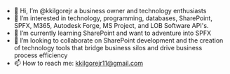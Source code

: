 - 👋 Hi, I’m @kkilgorejr a business owner and technology enthusiasts 
- 👀 I’m interested in technology, programming, databases, SharePoint, SPFX, M365, Autodesk Forge, MS Project, and LOB Software API's.
- 🌱 I’m currently learning SharePoint and want to adventure into SPFX
- 💞️ I’m looking to collaborate on SharePoint development and the creation of technology tools that bridge business silos and drive business process efficiency 
- 📫 How to reach me: kkilgorejr11@gmail.com

<!---
kkilgorejr/kkilgorejr is a ✨ special ✨ repository because its `README.md` (this file) appears on your GitHub profile.
You can click the Preview link to take a look at your changes.
--->
